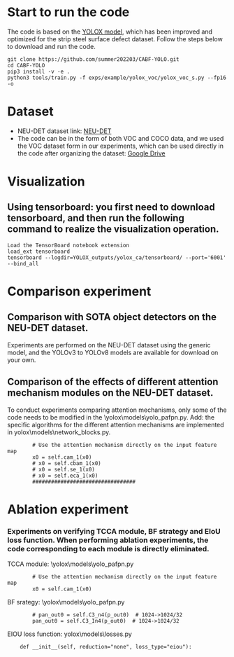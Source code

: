 # Start to run the code
The code is based on the [YOLOX model](https://github.com/Megvii-BaseDetection/YOLOX), which has been improved and optimized for the strip steel surface defect dataset. Follow the steps below to download and run the code.
```
git clone https://github.com/summer202203/CABF-YOLO.git
cd CABF-YOLO
pip3 install -v -e .
python3 tools/train.py -f exps/example/yolox_voc/yolox_voc_s.py --fp16 -o
```
# Dataset
* NEU-DET dataset link: [NEU-DET](http://faculty.neu.edu.cn/songkechen/zh_CN/zdylm/263270/list/index.htm)
* The code can be in the form of both VOC and COCO data, and we used the VOC dataset form in our experiments, which can be used directly in the code after organizing the dataset: [Google Drive](https://drive.google.com/drive/folders/1PCIGSFXW0SkgDWaUckYHXluPAwK6oqfY?usp=sharing)

# Visualization
## Using tensorboard: you first need to download tensorboard, and then run the following command to realize the visualization operation.
```
Load the TensorBoard notebook extension
load_ext tensorboard
tensorboard --logdir=YOLOX_outputs/yolox_ca/tensorboard/ --port='6001' --bind_all
```
# Comparison experiment

## Comparison with SOTA object detectors on the NEU-DET dataset.
Experiments are performed on the NEU-DET dataset using the generic model, and the YOLOv3 to YOLOv8 models are available for download on your own.

##  Comparison of the effects of different attention mechanism modules on the NEU-DET dataset.
To conduct experiments comparing attention mechanisms, only some of the code needs to be modified in the \yolox\models\yolo_pafpn.py. Add: the specific algorithms for the different attention mechanisms are implemented in yolox\models\network_blocks.py.
```
        # Use the attention mechanism directly on the input feature map
        x0 = self.cam_1(x0)
        # x0 = self.cbam_1(x0)
        # x0 = self.se_1(x0)
        # x0 = self.eca_1(x0)
        #################################
```

# Ablation experiment
### Experiments on verifying TCCA module, BF strategy and EIoU loss function. When performing ablation experiments, the code corresponding to each module is directly eliminated.
TCCA module: \yolox\models\yolo_pafpn.py
```
        # Use the attention mechanism directly on the input feature map
        x0 = self.cam_1(x0)
```
BF srategy: \yolox\models\yolo_pafpn.py
```
        # pan_out0 = self.C3_n4(p_out0)  # 1024->1024/32
        pan_out0 = self.C3_In4(p_out0)  # 1024->1024/32
```
EIOU loss function: yolox\models\losses.py
```
    def __init__(self, reduction="none", loss_type="eiou"):
```
